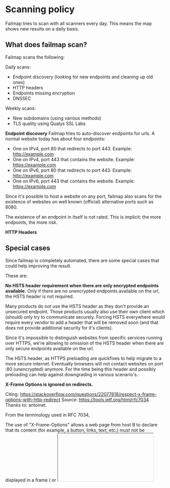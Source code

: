 # Scanning policy

Failmap tries to scan with all scanners every day. This means the map shows new results on a daily basis.


## What does failmap scan?

Failmap scans the following:

Daily scans:

- Endpoint discovery (looking for new endpoints and cleaning up old ones)
- HTTP headers
- Endpoints missing encryption
- DNSSEC

Weekly scans:

- New subdomains (using various methods)
- TLS quality using Qualys SSL Labs


**Endpoint discovery**
Failmap tries to auto-discover endpoints for urls. A normal website today has about four endpoints:

- One on IPv4, port 80 that redirects to port 443. Example: http://example.com
- One on IPv4, port 443 that contains the website. Example: https://example.com
- One on IPv6, port 80 that redirects to port 443. Example: http://example.com
- One on IPv6, port 443 that contains the website. Example: https://example.com

Since it's possible to host a website on any port, failmap also scans for the existence of websites on well known
(official) alternative ports such as 8080.

The existence of an endpoint in itself is not rated. This is implicit: the more endpoints, the more risk.

**HTTP Headers**



## Special cases

Since failmap is completely automated, there are some special cases that could help improving the result.

These are:

**No HSTS header requirement when there are only encrypted endpoints available.**
Only if there are no unencrypted endpoints available on the url, the HSTS header is not required.

Many products do not use the HSTS header as they don't provide an unsecured endpoint. Those products usually also
use their own client which (should) only try to communicate securely. Forcing HSTS everywhere would require every
vendor to add a header that will be removed soon (and that does not provide additional security for it's clients).

Since it's impossible to distinguish websites from specific services running over HTTPS, we're allowing to omission
of the HSTS header when there are only secure endpoints available on the url.

The HSTS header, as HTTPS preloading are quickfixes to help migrate to a more secure internet. Eventually browsers
will not contact websites on port :80 (unencrypted) anymore. For the time being this header and possibly preloading
can help against downgrading in various scenario's.


**X-Frame Options is ignored on redirects.**

Citing: https://stackoverflow.com/questions/22077618/respect-x-frame-options-with-http-redirect
Source: https://tools.ietf.org/html/rfc7034
Thanks to: antoinet.

From the terminology used in RFC 7034,

The use of "X-Frame-Options" allows a web page from host B to declare that its content (for example, a
button, links, text, etc.) must not be displayed in a frame (<frame> or <iframe>) of another page (e.g.,
from host A). This is done by a policy declared in the HTTP header and enforced by browser implementations
as documented here.

The X-Frame-Options HTTP header field indicates a policy that specifies whether the browser should render
the transmitted resource within a <frame> or an <iframe>. Servers can declare this policy in the header of
their HTTP responses to prevent clickjacking attacks, which ensures that their content is not embedded
into other pages or frames.


Similarly, since a redirect is a flag not to render the content, the content can't be manipulated.
This also means no X-XSS-Protection or X-Content-Type-Options are needed. So just follow all redirects.





## Supported scans

| Scan                | Port(s)     | IPv Support | Protocols | Rate limit | Rotation               |
| :------------------ | :---------- | :---------- | :-------- | :--------- | :---------             |
| DNS                 | A/AAAA      | -           | DNS       | No         | Not yet automated      |
| Endpoint discovery  | Defaults    | 4           | http(s)   | No         | Per 3 days             |
| TLS (qualys)        | 443         | 4, 6        | TLS       | 1/minute   | Per 3 days             |
| Headers             | Any http(s) | 4           | http(s)   | No         | Daily                  |
| Screenshots         | Any http(s) | 4           | http(s)   | 1 thread   | Not yet automated      |
| Plain HTTPS         | Any http(s) | 4           | http(s)   | No         | Daily                  |
| DNSSEC              | -           | -           | DNS       | No         | Daily                  |


### DNS
The DNS scanner tries to find hostnames using various strategies:
- Brute force on a subdomain list (existing subdomains only)
- Looking at NSEC1 hashes
- Looking at Certificate transparency

Less popular, not fully automated, but also implemented:
- brute forcing dictionaries
- looking in search engines

### Endpoint Discovery
Tries to find HTTP(s) endpoints on standard HTTP(s) ports. A normal website currently has about four endpoints:
- IPv6 port 80, redirect to port 443
- IPv6 port 443, actual website
- IPv4 port 80, redirect to port 443
- IPv4 port 443, actual website

We store them separately as implementation mistakes might occur on any of these endpoints.

### TLS (qualys)
Runs a scan on ssllabs from Qualys and incorporates the result.

### Headers
Contacts an endpoint and verifies HTTP headers for various security settings. (HSTS etc)

### Screenshots
Uses chrome headless to contact a website and make a screenshot for it. This screenshow it displayed next to the results
in the report.

### Plain HTTPS
Checks if a website that only has a site on port 80 also has a secure equivalent. No port-80-only sites should exist.

### DNSSEC
Checks if the toplevel domain implements DNSSEC correctly. Uses the dotSE scanner which is included.

## Scheduling
Scanners are scheduled as periodic tasks in Django admin. They are disabled by default and might not all be included in
the source distribution. Creating a scan is actually easy. For example:

- General/Name: discover-endpoints
- General/Enabled: Yes
- General/Task: discover-endpoints
- Schedule/Interval: every 3 days
- Arguments/Arguments: ["failmap.scanners.scanner_http"]
- Execution Options/Queue: storage

## Manual scans

### Command line
The Scan command can help you:

```bash
failmap scan 'scanner name'
```

The message returned will tell you what scanners you can run manually. All scanners have the same set of options.

### Admin interface
It's possible to run manual scans, at the bottom of a selection.
Note that this is beta functionality and please don't do this too much as the "priority" scanning queue is not functioning.
You can try out a scan or two, some take a lot of time.

![admin_actions](scanners_scanning_and_ratings/admin_actions.png)

